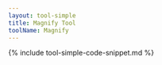 ```yaml
---
layout: tool-simple
title: Magnify Tool
toolName: Magnify
---
```


{% include tool-simple-code-snippet.md %}
